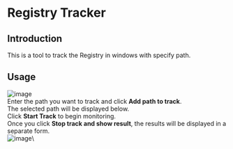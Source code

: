 # Registry Tracker
## Introduction
This is a tool to track the Registry in windows with specify path.
## Usage
![image](https://github.com/user-attachments/assets/691ffcd7-9bb0-4a43-8683-f5c76da6aebc)\
Enter the path you want to track and click **Add path to track**.\
The selected path will be displayed below.\
Click **Start Track** to begin monitoring.\
Once you click **Stop track and show result**, the results will be displayed in a separate form.\
![image](https://github.com/user-attachments/assets/96beb1da-cb2c-4515-90ce-e66ccf0f9928)\

